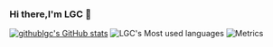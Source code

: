 ### Hi there,I'm LGC 👋

[![githublgc's GitHub stats](https://github-readme-stats.vercel.app/api?username=githublgc)](https://github.com/anuraghazra/github-readme-stats)
![LGC's Most used languages](https://github-readme-stats.vercel.app/api/top-langs/?username=githublgc&layout=compact&hide_border=true&langs_count=10)
![Metrics](https://metrics.lecoq.io/githublgc?template=classic&base.indepth=false&base.hireable=false&config.timezone=Asia%2FShanghai)


